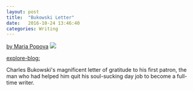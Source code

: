 ```yaml
---
layout: post
title:  "Bukowski Letter"
date:   2016-10-24 13:46:40
categories: Writing
---
```


[by Maria Popova](http://www.brainpickings.org/2014/08/12/charles-bukowski-john-martin-letter/)
![](https://41.media.tumblr.com/3bef22290ecd4a745f044c1269c8186c/tumblr_na73zk42sk1rqpa8po1_500.jpg)

[explore-blog:](http://www.brainpickings.org/2014/08/12/charles-bukowski-john-martin-letter/)

Charles Bukowski's magnificent letter of gratitude to his first patron, the man who had helped him quit his soul-sucking day job to become a full-time writer.
